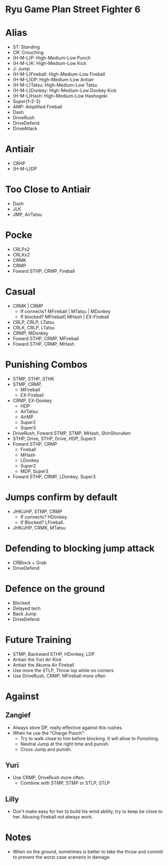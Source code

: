 Ryu Game Plan Street Fighter 6
==============================

# Alias
- ST: Standing
- CR: Crouching
- {H-M-L}P: High-Medium-Low Punch
- {H-M-L}K: High-Medium-Low Kick
- J: Jump
- {H-M-L}Fireball: High-Medium-Low Fireball
- {H-M-L}DP: High-Medium-Low Antiair
- {H-M-L}Tatsu: High-Medium-Low Tatsu
- {H-M-L}Donkey: High-Medium-Low Donkey Kick
- {H-M-L}Hash: High-Medium-Low Hashogeki
- Super{1-2-3}
- AMP: Amplified Fireball
- Dash
- DriveRush
- DriveDefend
- DriveAttack
 
# Antiair
- CRHP
- {H-M-L}DP

# Too Close to Antiair
- Dash
- JLK
- JMP, AirTatsu

# Pocke
- CRLPx2
- CRLKx2
- CRMK
- CRMP
- Foward STHP, CRMP, Fireball

# Casual
- CRMK | CRMP
    - If connects? MFireball | MTatsu | MDonkey
    - If blocked? MFireball| MHash | EX-Fireball
- CRLP, CRLP, LTatsu
- CRLK, CRLP, LTatsu
- CRMP, MDonkey
- Foward STHP, CRMP, MFireball
- Foward STHP, CRMP, MHash

# Punishing Combos
- STMP, STHP, STHK
- STMP, CRMP,
     * MFireball
     * EX-Fireball
- CRMP, EX-Donkey
	 * HDP
	 * AirTatsu
	 * AirMP
	 * Super2
	 * Super3
- DriveRush, Foward STMP, STMP, MHash, ShinShoruken
- STHP, Drive, STHP, Drive, HDP, Super3
- Foward STHP, CRMP
     * Fireball
	 * MHash
	 * LDonkey
	 * Super2
     * MDP, Super3
- Foward STHP, CRMP, LDonkey, Super3

# Jumps confirm by default
- JHK/JHP, STMP, CRMP
    - If connects? HDonkey.
    - If Blocked? LFireball.
- JHK/JHP, CRMK, MTatsu

# Defending to blocking jump attack
- CRBlock + Grab
- DriveDefend

# Defence on the ground
- Blocked
- Delayed tech
- Back Jump
- DriveDefend

# Future Training
- STMP, Backward STHP, HDonkey, LDP
- Antiair the Yuri Air Kick
- Antiair the Akuma Air Fireball
- Use more the STLP, Throw lop while on corners
- Use DriveRush, CRMP, MFireball more often

# Against

## Zangief
- Always store DP, really effective against this rushes.
- When he use the "Charge Punch": 
    * Try to walk close to him before blocking. It will allow to Punishing.
    * Neutral Jump at the right time and punish.
    * Cross Jump and punish.

## Yuri
- Use CRMP, DriveRush more often.
    * Combine with STMP, STMP or STLP, STLP

## Lilly
- Don't make easy for her to build his wind ability, try to keep be close to her. Abusing Fireball not always work.

# Notes
- When on the ground, sometimes is better to take the throw and commit to prevent the worst case scenario in damage.
